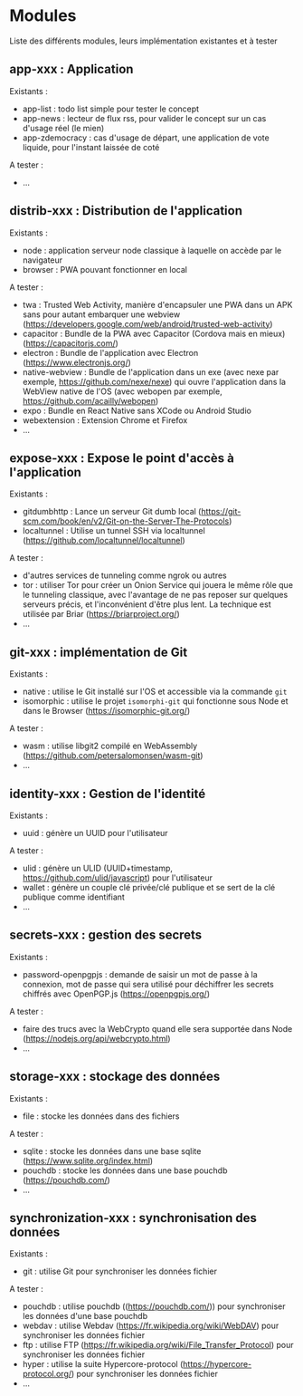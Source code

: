 # Modules

Liste des différents modules, leurs implémentation existantes et à tester

## app-xxx : Application

Existants :

- app-list : todo list simple pour tester le concept
- app-news : lecteur de flux rss, pour valider le concept sur un cas d'usage réel (le mien)
- app-zdemocracy : cas d'usage de départ, une application de vote liquide, pour l'instant laissée de coté

A tester :

- ...

## distrib-xxx : Distribution de l'application

Existants :

- node : application serveur node classique à laquelle on accède par le navigateur
- browser : PWA pouvant fonctionner en local

A tester :

- twa : Trusted Web Activity, manière d'encapsuler une PWA dans un APK sans pour autant embarquer une webview (https://developers.google.com/web/android/trusted-web-activity)
- capacitor : Bundle de la PWA avec Capacitor (Cordova mais en mieux) (https://capacitorjs.com/)
- electron : Bundle de l'application avec Electron (https://www.electronjs.org/)
- native-webview : Bundle de l'application dans un exe (avec nexe par exemple, https://github.com/nexe/nexe) qui ouvre l'application dans la WebView native de l'OS (avec webopen par exemple, https://github.com/acailly/webopen)
- expo : Bundle en React Native sans XCode ou Android Studio
- webextension : Extension Chrome et Firefox
- ...

## expose-xxx : Expose le point d'accès à l'application

Existants :

- gitdumbhttp : Lance un serveur Git dumb local (https://git-scm.com/book/en/v2/Git-on-the-Server-The-Protocols)
- localtunnel : Utilise un tunnel SSH via localtunnel (https://github.com/localtunnel/localtunnel)

A tester :

- d'autres services de tunneling comme ngrok ou autres
- tor : utiliser Tor pour créer un Onion Service qui jouera le même rôle que le tunneling classique, avec l'avantage de ne pas reposer sur quelques serveurs précis, et l'inconvénient d'être plus lent. La technique est utilisée par Briar (https://briarproject.org/)
- ...

## git-xxx : implémentation de Git

Existants :

- native : utilise le Git installé sur l'OS et accessible via la commande `git`
- isomorphic : utilise le projet `isomorphi-git` qui fonctionne sous Node et dans le Browser (https://isomorphic-git.org/)

A tester :

- wasm : utilise libgit2 compilé en WebAssembly (https://github.com/petersalomonsen/wasm-git)
- ...

## identity-xxx : Gestion de l'identité

Existants :

- uuid : génère un UUID pour l'utilisateur

A tester :

- ulid : génère un ULID (UUID+timestamp, https://github.com/ulid/javascript) pour l'utilisateur
- wallet : génère un couple clé privée/clé publique et se sert de la clé publique comme identifiant
- ...

## secrets-xxx : gestion des secrets

Existants :

- password-openpgpjs : demande de saisir un mot de passe à la connexion, mot de passe qui sera utilisé pour déchiffrer les secrets chiffrés avec OpenPGP.js (https://openpgpjs.org/)

A tester :

- faire des trucs avec la WebCrypto quand elle sera supportée dans Node (https://nodejs.org/api/webcrypto.html)
- ...

## storage-xxx : stockage des données

Existants :

- file : stocke les données dans des fichiers

A tester :

- sqlite : stocke les données dans une base sqlite (https://www.sqlite.org/index.html)
- pouchdb : stocke les données dans une base pouchdb (https://pouchdb.com/)
- ...

## synchronization-xxx : synchronisation des données

Existants :

- git : utilise Git pour synchroniser les données fichier

A tester :

- pouchdb : utilise pouchdb ((https://pouchdb.com/)) pour synchroniser les données d'une base pouchdb
- webdav : utilise Webdav (https://fr.wikipedia.org/wiki/WebDAV) pour synchroniser les données fichier
- ftp : utilise FTP (https://fr.wikipedia.org/wiki/File_Transfer_Protocol) pour synchroniser les données fichier
- hyper : utilise la suite Hypercore-protocol (https://hypercore-protocol.org/) pour synchroniser les données fichier
- ...
